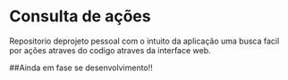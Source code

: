 # Consulta de ações

Repositorio deprojeto pessoal com o intuito da aplicação uma busca facil por ações atraves do codigo atraves da interface web.




##Ainda em fase se desenvolvimento!!
